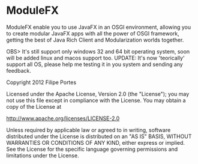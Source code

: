 ModuleFX
========

ModuleFX enable you to use JavaFX in an OSGI environment, allowing you to create modular JavaFX apps with all the power of OSGI framework, getting the best of Java Rich Client and Modularization worlds together.

OBS> It's still support only windows 32 and 64 bit operating system, soon will be added linux and macos support too.
UPDATE: It's now 'teorically' support all OS, please help me testing it in you system and sending any feedback.

Copyright 2012 Filipe Portes

Licensed under the Apache License, Version 2.0 (the "License");
you may not use this file except in compliance with the License.
You may obtain a copy of the License at

  http://www.apache.org/licenses/LICENSE-2.0

Unless required by applicable law or agreed to in writing, software
distributed under the License is distributed on an "AS IS" BASIS,
WITHOUT WARRANTIES OR CONDITIONS OF ANY KIND, either express or implied.
See the License for the specific language governing permissions and
limitations under the License.
